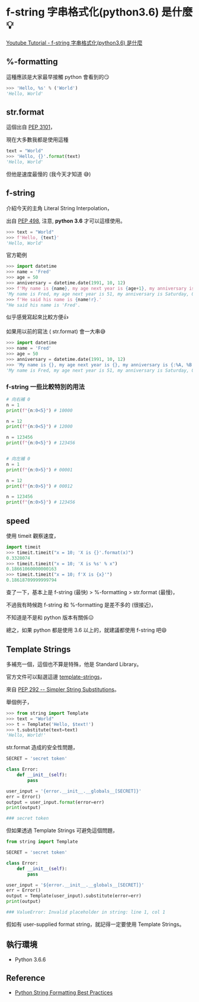 # f-string 字串格式化(python3.6) 是什麼:bulb:

[Youtube Tutorial - f-string 字串格式化(python3.6) 是什麼](https://youtu.be/3agdMlpxG-4)

## %-formatting

這種應該是大家最早接觸 python 會看到的:smirk:

```python
>>> 'Hello, %s' % ('World')
'Hello, World'
```

## str.format

這個出自 [PEP 3101](https://www.python.org/dev/peps/pep-3101/)，

現在大多數我都是使用這種

```python
text = "World"
>>> 'Hello, {}'.format(text)
'Hello, World'
```

但他是速度最慢的 (我今天才知道 :sweat_smile:)

## f-string

介紹今天的主角 Literal String Interpolation，

出自 [PEP 498](https://www.python.org/dev/peps/pep-0498/), 注意, **python 3.6** 才可以這樣使用。

```python
>>> text = "World"
>>> f'Hello, {text}'
'Hello, World'
```

官方範例

```python
>>> import datetime
>>> name = 'Fred'
>>> age = 50
>>> anniversary = datetime.date(1991, 10, 12)
>>> f'My name is {name}, my age next year is {age+1}, my anniversary is {anniversary:%A, %B %d, %Y}.'
'My name is Fred, my age next year is 51, my anniversary is Saturday, October 12, 1991.'
>>> f'He said his name is {name!r}.'
"He said his name is 'Fred'.
```

似乎感覺寫起來比較方便:+1:

如果用以前的寫法 ( str.format) 會一大串:sweat_smile:

```python
>>> import datetime
>>> name = 'Fred'
>>> age = 50
>>> anniversary = datetime.date(1991, 10, 12)
>>> 'My name is {}, my age next year is {}, my anniversary is {:%A, %B %d, %Y}.'.format(name, age+1, anniversary)
'My name is Fred, my age next year is 51, my anniversary is Saturday, October 12, 1991.'
```

### f-string 一些比較特別的用法

```python
# 向右補 0
n = 1
print(f"{n:0<5}") # 10000

n = 12
print(f"{n:0<5}") # 12000

n = 123456
print(f"{n:0<5}") # 123456


# 向左補 0
n = 1
print(f"{n:0>5}") # 00001

n = 12
print(f"{n:0>5}") # 00012

n = 123456
print(f"{n:0>5}") # 123456
```

## speed

使用 timeit 觀察速度，

```python
import timeit
>>> timeit.timeit("x = 10; 'X is {}'.format(x)")
0.3328074
>>> timeit.timeit("x = 10; 'X is %s' % x")
0.18661060000000163
>>> timeit.timeit("x = 10; f'X is {x}'")
0.18618709999999794
```

查了一下，基本上是 f-string (最快) > %-formatting  > str.format (最慢)，

不過我有時候跑 f-string 和 %-formatting 是差不多的 (很接近)，

不知道是不是和 python 版本有關係:expressionless:

總之，如果 python 都是使用 3.6 以上的，就建議都使用 f-string 吧:smile:

## Template Strings

多補充一個，這個也不算是特殊，他是 Standard Library。

官方文件可以點選這邊 [template-strings](https://docs.python.org/3/library/string.html#template-strings)，

來自 [PEP 292 -- Simpler String Substitutions](https://www.python.org/dev/peps/pep-0292/)。

舉個例子，

```python
>>> from string import Template
>>> text = "World"
>>> t = Template('Hello, $text!')
>>> t.substitute(text=text)
'Hello, World!'
```

str.format 造成的安全性問題，

```python
SECRET = 'secret token'

class Error:
    def __init__(self):
        pass

user_input = '{error.__init__.__globals__[SECRET]}'
err = Error()
output = user_input.format(error=err)
print(output)

### secret token
```

但如果透過 Template Strings 可避免這個問題，

```python
from string import Template

SECRET = 'secret token'

class Error:
    def __init__(self):
        pass

user_input = '${error.__init__.__globals__[SECRET]}'
err = Error()
output = Template(user_input).substitute(error=err)
print(output)

### ValueError: Invalid placeholder in string: line 1, col 1
```

假如有 user-supplied format string，就記得一定要使用 Template Strings。

## 執行環境

* Python 3.6.6

## Reference

* [Python String Formatting Best Practices](https://realpython.com/python-string-formatting/)
